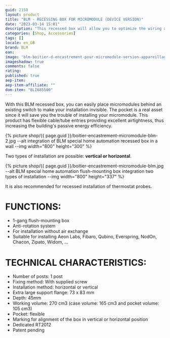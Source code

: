 ```yaml
---
guid: 2150
layout: product 
title: "BLM - RECESSING BOX FOR MICROMODULE (DEVICE VERSION)"
date: "2023-03-14 15:01"
description: "This recessed box will allow you to optimize the wiring and installation of your micromodules."
categories: [Shop, Accessories]
tags: []
locale: en_GB
brand: BLM
ean: 
image: 'blm-boitier-d-encastrement-pour-micromodule-version-appareillage.jpg'
imageshadow: true
comments: false
rating:  
published: true
aep-item: 
aep-item-affiliate: ""
dom-item: "BLI685500"
---
```

With this BLM recessed box, you can easily place micromodules behind an existing switch to make your installation invisible. The pocket is a real asset since it will save you the trouble of installing your micromodule. This product has flexible cable/tube entries providing excellent airtightness, thus increasing the building's passive energy efficiency.

{% picture shop/{{ page.guid }}/boitier-encastrement-micromodule-blm-2.jpg --alt integration of BLM special home automation recessed box in a wall --img width="800" height="300" %}

Two types of installation are possible: **vertical or horizontal**.

{% picture shop/{{ page.guid }}/boitier-encastrement-micromodule-blm.jpg --alt BLM special home automation flush-mounting box integration two types of installation --img width="800" height="337" %}

It is also recommended for recessed installation of thermostat probes.

# FUNCTIONS:

- 1-gang flush-mounting box
- Anti-rotation system
- For installation without air exchange
- Suitable for installing Aeon Labs, Fibaro, Qubino, Everspring, NodOn, Chacon, Zipato, Widom, ...

# TECHNICAL CHARACTERISTICS:

- Number of posts: 1 post
- Fixing method: With supplied screw
- Installation method: horizontal or vertical
- Extra large support flange: 73 x 83 mm
- Depth: 45mm
- Working volume: 270 cm3 (case volume: 165 cm3 and pocket volume: 105 cm3)
- Pocket: flexible
- Marking for alignment of the box in vertical or horizontal position
- Dedicated RT2012
- Patent pending